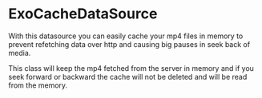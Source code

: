# ExoCacheDataSource
With this datasource you can easily cache your mp4 files in memory to prevent refetching data over http and causing big pauses in seek back of media.

This class will keep the mp4 fetched from the server in memory and if you seek forward or backward the cache will not be deleted and will be read from the memory.
